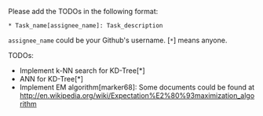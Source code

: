 Please add the TODOs in the following format:
```
* Task_name[assignee_name]: Task_description
```

`assignee_name` could be your Github's username. [`*`] means anyone.

TODOs:

* Implement k-NN search for KD-Tree[*]
* ANN for KD-Tree[*]
* Implement EM algorithm[marker68]: Some documents could be found at http://en.wikipedia.org/wiki/Expectation%E2%80%93maximization_algorithm
